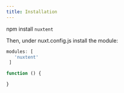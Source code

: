 ```yaml
---
title: Installation
---
```


npm install `nuxtent`

Then, under nuxt.config.js install the module:

```js
modules: [
   'nuxtent'
 ]
```


```js
function () {

}

```
